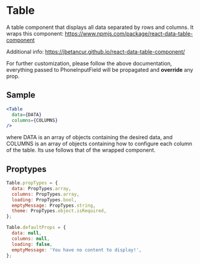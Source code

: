 # Table
A table component that displays all data separated by rows and columns.
It wraps this component:
https://www.npmjs.com/package/react-data-table-component

Additional info:
https://jbetancur.github.io/react-data-table-component/

For further customization, please follow the above documentation,
everything passed to PhoneInputField will be propagated and **override** any prop.

## Sample
```jsx
<Table
  data={DATA}
  columns={COLUMNS}
/>
```
where DATA is an array of objects containing the desired data, and COLUMNS is an array of objects containing how to configure each column of the table. Its use follows that of the wrapped component.

## Proptypes
```jsx
Table.propTypes = {
  data: PropTypes.array,
  columns: PropTypes.array,
  loading: PropTypes.bool,
  emptyMessage: PropTypes.string,
  theme: PropTypes.object.isRequired,
};

Table.defaultProps = {
  data: null,
  columns: null,
  loading: false,
  emptyMessage: 'You have no content to display!',
};
```
